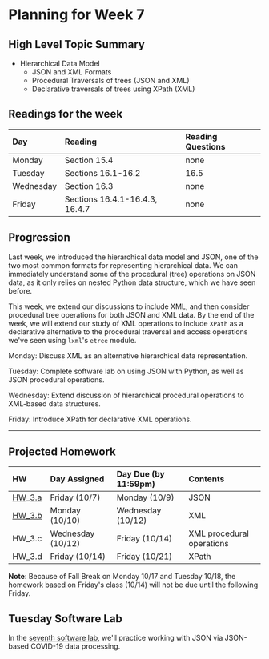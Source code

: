 # Planning for Week 7

## High Level Topic Summary

  - Hierarchical Data Model
      - JSON and XML Formats
      - Procedural Traversals of trees (JSON and XML)
      - Declarative traversals of trees using XPath (XML)

## Readings for the week

Day        | Reading      | Reading Questions
:--------- |:-------------|:----------------------------------
Monday     | Section 15.4 | none
Tuesday    | Sections 16.1-16.2 | 16.5
Wednesday  | Section 16.3 | none
Friday     | Sections 16.4.1-16.4.3, 16.4.7 | none

## Progression

Last week, we introduced the hierarchical data model and JSON, one of the two most common formats for representing hierarchical data.  We can immediately understand some of the procedural (tree) operations on JSON data, as it only relies on nested Python data structure, which we have seen before.

This week, we extend our discussions to include XML, and then consider procedural tree operations for both JSON and XML data.  By the end of the week, we will extend our study of XML operations to include `XPath` as a declarative alternative to the procedural traversal and access operations we've seen using `lxml`'s `etree` module.

Monday: Discuss XML as an alternative hierarchical data representation.

Tuesday: Complete software lab on using JSON with Python, as well as JSON procedural operations.

Wednesday: Extend discussion of hierarchical procedural operations to XML-based data structures.

Friday: Introduce XPath for declarative XML operations.

---

## Projected Homework

HW | Day Assigned  | Day Due (by 11:59pm) | Contents
:--|:--------|:--------|:------------
[HW_3.a](../hw/HW_3.a/README.md) | Friday (10/7) | Monday (10/9) | JSON
[HW_3.b](../hw/HW_3.b/README.md) | Monday (10/10) | Wednesday (10/12) | XML
HW_3.c | Wednesday (10/12)  | Friday (10/14) | XML procedural operations
HW_3.d | Friday (10/14) | Friday (10/21) | XPath

__Note__: Because of Fall Break on Monday 10/17 and Tuesday 10/18, the homework based on Friday's class (10/14) will not be due until the following Friday.

## Tuesday Software Lab

In the [seventh software lab](../sw_lab/lab_07/README.md), we'll practice working with JSON via JSON-based COVID-19 data processing.